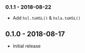 ### 0.1.1 - 2018-08-22

- Add `hsl.toHSL()` & `hsla.toHSL()`

## 0.1.0 - 2018-08-17

- Initial release
